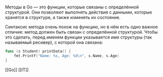 Методы в Go — это функции, которые связаны с определённой структурой. Они позволяют выполнять действия с данными, которые хранятся в структуре, а также изменять их состояние.

Синтаксис метода очень похож на функцию, но в нём есть одно важное отличие: метод должен быть связан с определённой структурой. Чтобы это сделать, перед именем функции указывается имя структуры (так называемый ресивер), с которой она связана:

```go
func (s Student) printData() {
    fmt.Printf("Name: %s, Age: %d\n", s.Name, s.Age)
}
```

[[Go]] [[IT]]

